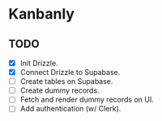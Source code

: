 # Kanbanly

## TODO

- [X] Init Drizzle.
- [X] Connect Drizzle to Supabase.
- [ ] Create tables on Supabase.
- [ ] Create dummy records.
- [ ] Fetch and render dummy records on UI.
- [ ] Add authentication (w/ Clerk).